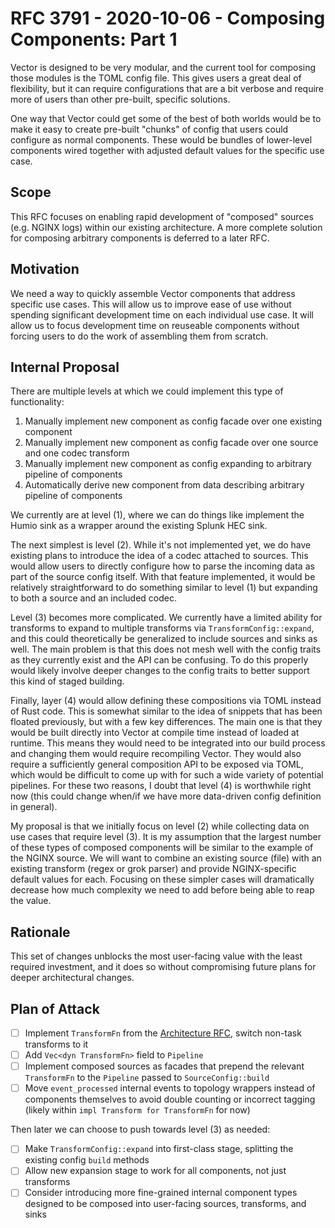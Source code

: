 # RFC 3791 - 2020-10-06 - Composing Components: Part 1

Vector is designed to be very modular, and the current tool for composing those
modules is the TOML config file. This gives users a great deal of flexibility,
but it can require configurations that are a bit verbose and require more of
users than other pre-built, specific solutions.

One way that Vector could get some of the best of both worlds would be to make
it easy to create pre-built "chunks" of config that users could configure as
normal components. These would be bundles of lower-level components wired
together with adjusted default values for the specific use case.

## Scope

This RFC focuses on enabling rapid development of "composed" sources (e.g. NGINX
logs) within our existing architecture. A more complete solution for composing
arbitrary components is deferred to a later RFC.

## Motivation

We need a way to quickly assemble Vector components that address specific use
cases. This will allow us to improve ease of use without spending significant
development time on each individual use case. It will allow us to focus
development time on reuseable components without forcing users to do the work of
assembling them from scratch.

## Internal Proposal

There are multiple levels at which we could implement this type of
functionality:

1. Manually implement new component as config facade over one existing component
2. Manually implement new component as config facade over one source and one
   codec transform
3. Manually implement new component as config expanding to arbitrary pipeline of
   components
4. Automatically derive new component from data describing arbitrary pipeline of
   components

We currently are at level (1), where we can do things like implement the Humio
sink as a wrapper around the existing Splunk HEC sink.

The next simplest is level (2). While it's not implemented yet, we do have
existing plans to introduce the idea of a codec attached to sources. This would
allow users to directly configure how to parse the incoming data as part of the
source config itself. With that feature implemented, it would be relatively
straightforward to do something similar to level (1) but expanding to both
a source and an included codec.

Level (3) becomes more complicated. We currently have a limited ability for
transforms to expand to multiple transforms via `TransformConfig::expand`, and
this could theoretically be generalized to include sources and sinks as well.
The main problem is that this does not mesh well with the config traits as they
currently exist and the API can be confusing. To do this properly would likely
involve deeper changes to the config traits to better support this kind of
staged building.

Finally, layer (4) would allow defining these compositions via TOML instead of
Rust code. This is somewhat similar to the idea of snippets that has been
floated previously, but with a few key differences. The main one is that they
would be built directly into Vector at compile time instead of loaded at
runtime. This means they would need to be integrated into our build process and
changing them would require recompiling Vector. They would also require
a sufficiently general composition API to be exposed via TOML, which would be
difficult to come up with for such a wide variety of potential pipelines. For
these two reasons, I doubt that level (4) is worthwhile right now (this could
change when/if we have more data-driven config definition in general).

My proposal is that we initially focus on level (2) while collecting data on use
cases that require level (3). It is my assumption that the largest number of
these types of composed components will be similar to the example of the NGINX
source. We will want to combine an existing source (file) with an existing
transform (regex or grok parser) and provide NGINX-specific default values for
each. Focusing on these simpler cases will dramatically decrease how much
complexity we need to add before being able to reap the value.

## Rationale

This set of changes unblocks the most user-facing value with the least required
investment, and it does so without compromising future plans for deeper
architectural changes.

## Plan of Attack

- [ ] Implement `TransformFn` from the [Architecture
    RFC](https://github.com/timberio/vector/blob/master/rfcs/2020-06-18-2625-architecture-revisit.md),
    switch non-task transforms to it
- [ ] Add `Vec<dyn TransformFn>` field to `Pipeline`
- [ ] Implement composed sources as facades that prepend the relevant `TransformFn`
    to the `Pipeline` passed to `SourceConfig::build`
- [ ] Move `event_processed` internal events to topology wrappers instead of
    components themselves to avoid double counting or incorrect tagging (likely
    within `impl Transform for TransformFn` for now)

Then later we can choose to push towards level (3) as needed:

- [ ] Make `TransformConfig::expand` into first-class stage, splitting the
    existing config `build` methods
- [ ] Allow new expansion stage to work for all components, not just transforms
- [ ] Consider introducing more fine-grained internal component types designed
    to be composed into user-facing sources, transforms, and sinks
